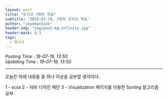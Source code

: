 ```yaml
---
layout: post
title: "모각코 7회차 목표"
subtitle: '2019-07-19, 7회차 모각코 목표'
author: "jopemachine"
header-img: "img/post-bg-infinity.jpg"
header-mask: 0.3
tags:
  - 모각코
---
```


<i>Posting Time : 19-07-19, 13:50</i><br>
<i>Updating Time : 19-07-19,  13:50</i><br>

---

오늘은 아래 내용들 중 하나 이상을 공부할 생각이다.

1 - scss
2 - 자바 디자인 패턴
3 - Visualization 페이지를 이용한 Sorting 알고리즘 공부